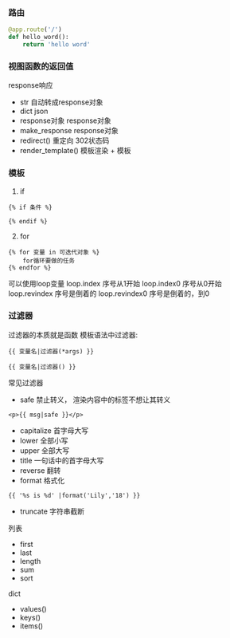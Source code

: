 ### 路由
```python
@app.route('/')
def hello_word():
    return 'hello word'
```
### 视图函数的返回值
response响应
- str 自动转成response对象
- dict json
- response对象 response对象
- make_response response对象
- redirect() 重定向 302状态码
- render_template() 模板渲染 + 模板 

### 模板
1. if
```
{% if 条件 %}

{% endif %}
```

2. for
```
{% for 变量 in 可迭代对象 %}
    for循环要做的任务
{% endfor %}
```

可以使用loop变量
loop.index 序号从1开始
loop.index0 序号从0开始
loop.revindex 序号是倒着的
loop.revindex0 序号是倒着的，到0

### 过滤器
过滤器的本质就是函数
模板语法中过滤器:
```
{{ 变量名|过滤器(*args) }}

{{ 变量名|过滤器() }}
```

常见过滤器
- safe 禁止转义， 渲染内容中的标签不想让其转义
```
<p>{{ msg|safe }}</p>
```
- capitalize 首字母大写
- lower 全部小写
- upper 全部大写
- title 一句话中的首字母大写
- reverse 翻转
- format 格式化
```
{{ '%s is %d' |format('Lily','18') }}
``` 
- truncate 字符串截断

列表
- first
- last
- length
- sum
- sort

dict
- values()
- keys()
- items()